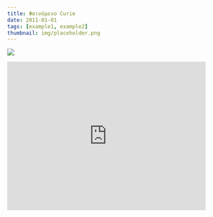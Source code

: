 ```yaml
---
title: Φαινόμενο Curie
date: 2011-01-01
tags: [example1, example2]
thumbnail: img/placeholder.png
---
```

![](http://i.ytimg.com/vi/RWrTvB-oK94/hqdefault.jpg) 
<iframe allowfullscreen="" frameborder="0" height="344" src="http://www.youtube.com/embed/RbsPrB-P0SM?fs=1" width="459"></iframe>
